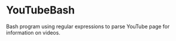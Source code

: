 # YouTubeBash
Bash program using regular expressions to parse YouTube page for information on videos.

